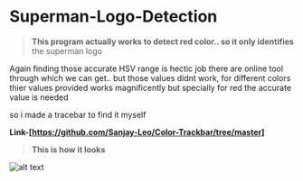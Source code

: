 # Superman-Logo-Detection

> **This program actually works to detect red color.. so it only identifies**
the superman logo

Again finding those accurate HSV range is hectic job
there are online tool through which we can get.. but those values didnt work,
for different colors thier values provided works magnificently
but specially for red the accurate value is needed

so i made a tracebar to find it myself 

**Link-[https://github.com/Sanjay-Leo/Color-Trackbar/tree/master]**



>**This is how it looks**

![alt text](https://user-images.githubusercontent.com/51887422/69952864-17c1cb00-151e-11ea-92fc-0b52764ddb2a.JPG)
